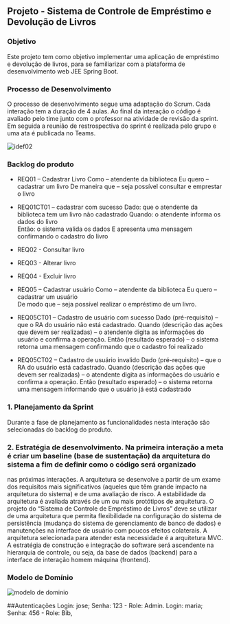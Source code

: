 ## Projeto - Sistema de Controle de Empréstimo e Devolução de Livros 
### Objetivo 
Este projeto tem como objetivo implementar uma aplicação de empréstimo e devolução de livros, para se familiarizar com a plataforma de desenvolvimento web JEE Spring Boot. 
### Processo de Desenvolvimento 
O processo de desenvolvimento segue uma adaptação do Scrum. Cada interação tem a duração de 4 aulas. Ao final da interação o código é avaliado pelo time junto com o professor na 
atividade de revisão da sprint. Em seguida a reunião de restrospectiva do sprint é realizada pelo grupo e uma ata é publicada no Teams.  

![idef02](https://user-images.githubusercontent.com/14267502/84417700-6a2a2580-abec-11ea-8b39-d20213a4f15d.png) 
### Backlog do produto 
- REQ01 – Cadastrar Livro 
Como – atendente da biblioteca 
Eu quero – cadastrar um livro 
De maneira que – seja possível consultar e emprestar o livro 

- REQ01CT01 – cadastrar com sucesso 
Dado: que o atendente da biblioteca tem um livro não cadastrado 
Quando: o atendente informa os dados do livro   
Então: o sistema valida os dados E apresenta uma mensagem confirmando o cadastro do livro 
- REQ02 - Consultar livro 
- REQ03 - Alterar livro 
- REQ04 - Excluir livro 

- REQ05 – Cadastrar usuário 
Como – atendente da biblioteca 
Eu quero – cadastrar um usuário  
De modo que – seja possível realizar o empréstimo de um livro. 

- REQ05CT01 – Cadastro de usuário com sucesso 
Dado (pré-requisito) – que o RA do usuário não está cadastrado. 
Quando (descrição das ações que devem ser realizadas) – o atendente digita as informações do usuário e confirma a operação. 
Então (resultado esperado) – o sistema retorna uma mensagem confirmando que o cadastro foi realizado 

- REQ05CT02 – Cadastro de usuário invalido 
Dado (pré-requisito) – que o RA do usuário está cadastrado. 
Quando (descrição das ações que devem ser realizadas) – o atendente digita as informações do usuário e confirma a operação. 
Então (resultado esperado) – o sistema retorna uma mensagem informando que o usuário já está cadastrado 
### 1. Planejamento da Sprint 
Durante a fase de planejamento as funcionalidades nesta interação são selecionadas do backlog do produto.  

### 2. Estratégia de desenvolvimento. Na primeira interação a meta é criar um baseline (base de sustentação) da arquitetura do sistema a fim de definir como o código será organizado
nas próximas interações. A arquitetura se desenvolve a partir de um exame dos requisitos mais significativos (aqueles que têm grande impacto na arquitetura do sistema) e de uma 
avaliação de risco. A estabilidade da arquitetura é avaliada através de um ou mais protótipos de arquitetura. O projeto do “Sistema de Controle de Empréstimo de Livros” deve se 
utilizar de uma arquitetura que permita flexibilidade na configuração do sistema de persistência (mudança do sistema de gerenciamento de banco de dados) e manutenções na interface 
de usuário com poucos efeitos colaterais. A arquitetura selecionada para atender esta necessidade é a arquitetura MVC.  A estratégia de construção e integração do software será 
ascendente na hierarquia de controle, ou seja, da base de dados (backend) para a interface de interação homem máquina (frontend). 
### Modelo de Domínio 
![modelo de dominio](https://user-images.githubusercontent.com/14267502/84425324-bd55a580-abf7-11ea-99c7-f427b80fb7cc.png)

##Autenticações
Login: jose; Senha: 123 - Role: Admin.
Login: maria; Senha: 456 - Role: Bib,
